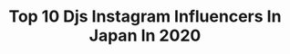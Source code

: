 ---
title: Top 10 Djs Instagram Influencers In Japan In 2020
description: >-
  Find top djs Instagram influencers in Japan in 2020. Most popular hashtags: #japan #dj #djlife #stayhome.
platform: Instagram
hits: 27
text_top: Analyze the best Instagram profiles on inBeat.
text_bottom: Our search engine aggregates 27 Instagram influencers like this in Japan for you to connect with.
profiles:
  - username: "djsarasa"
    fullname: >-
      SARASA
    bio: >-
      True Trooper. International friend. Professional partier. Owner of @casadesarasa 🏠 Founder of @speakeasytyo.official 🎉 タコス協会代表理事 @tacoskyokai 🌮
    location: "Japan"
    followers: 19721
    engagement: 339
    commentsToLikes: 0.018675
    id: ck6tttdfach7q0j71xb60zxo0
    verified: false
    hashtags: "#bananaman, #shibuya, #tequila, #corona"
  - username: "djnedtek"
    fullname: >-
      DJ NEDTEK
    bio: >-
      Japan based🇯🇵 OPEN FORMAT DJ⏯ FREELANCE PHOTOGRAPHER📸 My photography @illmatek_
    location: "Japan"
    followers: 9395
    engagement: 448
    commentsToLikes: 0.183810
    id: ck0w2h3fzocc00i190mxjyx5b
    verified: false
    hashtags: "#newmusic, #createexplore, #osaka, #djlive"
  - username: "imdaisukesakai"
    fullname: >-
      酒井ダイスケ
    bio: >-
      Daisuke Sakai・写真家 音楽、風景、動物の写真が好きです 今日のレオパさん @todaysleopa
    location: "Japan"
    followers: 2908
    engagement: 1785
    commentsToLikes: 0.011745
    id: ck5c32uvoyht90i115c0u8o40
    verified: false
    hashtags: "#mwam, #iejima, #flowerstagram, #vase"
  - username: "mwamofficial"
    fullname: >-
      MAN WITH A MISSION
    bio: >-
      A quintet of Wolfmen known as MAN WITH A MISSION that emerged from the melted ice in 2010. Tickets for our live stream and more information here 👇
    location: "Japan"
    followers: 288178
    engagement: 680
    commentsToLikes: 0.005341
    id: ck0vuvk5fmcw50i19vw47yd8v
    verified: true
    hashtags: "#jpop, #wolfband, #kamikazeboy, #jeankenjohnny"
  - username: "satoshi_tomiie"
    fullname: >-
      Satoshi Tomiie
    bio: >-
      #japanese #dj #musician #electronicmusician #musicproducer #newyorkcity New York City Bandcamp YouTube facebook Mixcloud (link below)
    location: "Japan"
    followers: 40821
    engagement: 248
    commentsToLikes: 0.032597
    id: ck6ti76jt06120j71ume2gwey
    verified: true
    hashtags: "#solo, #digging, #studiojam, #dub"
  - username: "rinrindoll"
    fullname: >-
      RinRin 📍 Tokyo
    bio: >-
      Beauty, Fashion, Travel Youtuber ♡ Model ♡ TV Host (NHK Kawaii Int’l) 🇺🇸➡︎🇯🇵 FREELANCE👉🏻DM or 💌 仕事の依頼 business inquiries youtube.com/rinrindolljapan
    location: "Japan"
    followers: 164197
    engagement: 334
    commentsToLikes: 0.005135
    id: ck0w64lyn6vsw0i19ex2ooch4
    verified: true
    hashtags: "#gotokuji, #luxmira, #memuse, #barrackroom"
  - username: "pa_na_ki"
    fullname: >-
      
    bio: >-
      A Day In The Life
    location: "Japan"
    followers: 16910
    engagement: 271
    commentsToLikes: 0.004023
    id: ck9hbe4b9gf9z0j78sp2gr0yn
    verified: false
    hashtags: "#bar, #cafe, #lunch, #apparel"
  - username: "sascha348"
    fullname: >-
      サッシャ／Sascha Boeckle
    bio: >-
      <独逸の巨人> @jwave813 @stepone813 @zumusata @kinro_ntv @jsports_official @dazn_jpn @vrjinro https://ticket.rakuten.co.jp/features/jinro-ikemen/index.html/
    location: "Japan"
    followers: 16305
    engagement: 407
    commentsToLikes: 0.025778
    id: ckap3ezr82suw0i78pkxfpa5h
    verified: true
    hashtags: "#youtubehypermarket, #jsports, #jwave, #supergt"
  - username: "djrina"
    fullname: >-
      RINA
    bio: >-
      🇯🇵 / RED BULL 3STYLE JAPAN CHAMP 2017 💄 / @ellejapan STYLE INSIDER 👩🏻‍🏫 / @pioneerdjjpn Lab instructor/ CTD Academy 🎧 / @abemamix
    location: "Japan"
    followers: 20100
    engagement: 304
    commentsToLikes: 0.016990
    id: ck8sy7iaijzp80j78845j6760
    verified: false
    hashtags: "#stayhome, #rekordbox, #pioneerdj, #ctdacademy"
  - username: "the_rinayang"
    fullname: >-
      RINA YANG
    bio: >-
      Japanese-Korean cinematographer シネマトグラファー/撮影監督 🇬🇧🇪🇺LUX @luxartistsltd 🇺🇸ICONIC @iconictalentagency @icglocal600 ____________
    location: "Japan"
    followers: 41785
    engagement: 698
    commentsToLikes: 0.021861
    id: ck0u9gk529qmg0i19mdadsfxf
    verified: false
    hashtags: "#sittinginlimbo, #whereisthedoor, #whereisthehat, #justiceforwindrush"
---